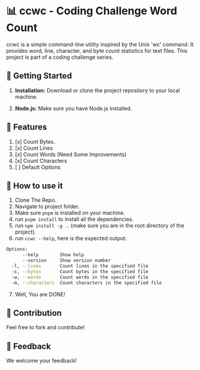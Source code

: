 # 📊 ccwc - Coding Challenge Word Count

ccwc is a simple command-line utility inspired by the Unix 'wc' command. It provides word, line, character, and byte count statistics for text files. This project is part of a coding challenge series.

## 🚀 Getting Started

1. **Installation:** Download or clone the project repository to your local machine.

2. **Node.js:** Make sure you have Node.js installed.

## 📖 Features

1. [x] Count Bytes.
2. [x] Count Lines
3. [x] Count Words (Need Some Improvements)
4. [x] Count Characters
5. [ ] Default Options

## 🎈 How to use it

1. Clone The Repo.
2. Navigate to project folder.
3. Make sure `pnpm` is installed on your machine.
4. run `pnpm install` to install all the dependencies.
5. run `npm install -g .`. (make sure you are in the root directory of the project).
6. run `ccwc --help`, here is the expected output:
```bash
Options:
      --help        Show help                                          [boolean]
      --version     Show version number                                [boolean]
  -l, --lines       Count lines in the specified file                   [string]
  -c, --bytes       Count bytes in the specified file                   [string]
  -w, --words       Count words in the specified file                   [string]
  -m, --characters  Count characters in the specified file              [string]
```
7. Well, You are DONE!

## 🤝 Contribution

Feel free to fork and contribute!

## 📣 Feedback

We welcome your feedback!
